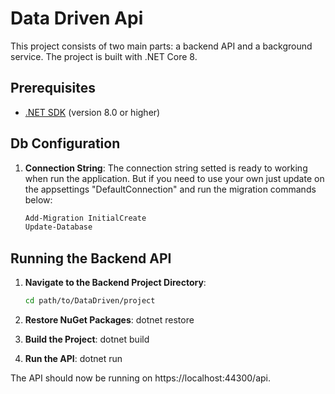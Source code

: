 # Data Driven Api

This project consists of two main parts: a backend API and a background service. The project is built with .NET Core 8.

## Prerequisites

- [.NET SDK](https://dotnet.microsoft.com/download) (version 8.0 or higher)

## Db Configuration

1. **Connection String**:
   The connection string setted is ready to working when run the application.
   But if you need to use your own just update on the appsettings "DefaultConnection" and run the migration commands below:
    ```bash
   Add-Migration InitialCreate
   Update-Database

## Running the Backend API

1. **Navigate to the Backend Project Directory**:
   ```bash
   cd path/to/DataDriven/project

2. **Restore NuGet Packages**:
   dotnet restore

3. **Build the Project**:
   dotnet build

4. **Run the API**:
   dotnet run

The API should now be running on https://localhost:44300/api.
